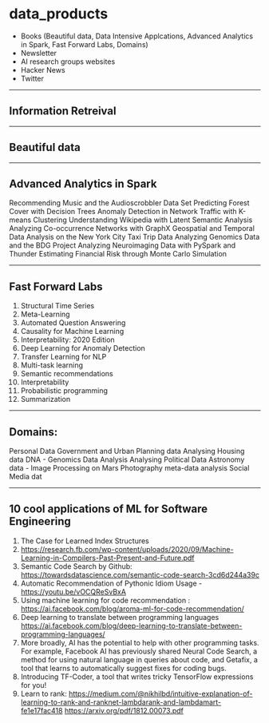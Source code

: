 # data_products


- Books (Beautiful data, Data Intensive Applcations, Advanced Analytics in Spark, Fast Forward Labs, Domains) 
- Newsletter 
- AI research groups websites 
- Hacker News 
- Twitter 




----------------------------------
Information Retreival
----------------------------------




----------------------------------
Beautiful data
----------------------------------



----------------------------------
Advanced Analytics in Spark
----------------------------------


Recommending Music and the Audioscrobbler Data Set
Predicting Forest Cover with Decision Trees
Anomaly Detection in Network Traffic with K-means Clustering
Understanding Wikipedia with Latent Semantic Analysis
Analyzing Co-occurrence Networks with GraphX
Geospatial and Temporal Data Analysis on the New York City Taxi Trip Data
Analyzing Genomics Data and the BDG Project
Analyzing Neuroimaging Data with PySpark and Thunder
Estimating Financial Risk through Monte Carlo Simulation



----------------------------------
Fast Forward Labs
----------------------------------


1. Structural Time Series
2. Meta-Learning
3. Automated Question Answering
4. Causality for Machine Learning
5. Interpretability: 2020 Edition
6. Deep Learning for Anomaly Detection
7. Transfer Learning for NLP
8. Multi-task learning
9. Semantic recommendations
10. Interpretability
11. Probabilistic programming
12. Summarization


----------------------------------
Domains: 
----------------------------------

Personal Data 
Government and Urban Planning data 
Analysing Housing data 
DNA - Genomics Data Analysis 
Analysing Political Data 
Astronomy data - Image Processing on Mars 
Photography meta-data analysis 
Social Media dat


---------------------------------------
10 cool applications of ML for Software Engineering 
---------------------------------------

1. The Case for Learned Index Structures 
2. https://research.fb.com/wp-content/uploads/2020/09/Machine-Learning-in-Compilers-Past-Present-and-Future.pdf
3. Semantic Code Search by Github: https://towardsdatascience.com/semantic-code-search-3cd6d244a39c
4. Automatic Recommendation of Pythonic Idiom Usage - https://youtu.be/vOCQReSvBxA
5. Using machine learning for code recommendation : https://ai.facebook.com/blog/aroma-ml-for-code-recommendation/
6. Deep learning to translate between programming languages https://ai.facebook.com/blog/deep-learning-to-translate-between-programming-languages/
7. More broadly, AI has the potential to help with other programming tasks. 
For example, Facebook AI has previously shared Neural Code Search, a method for using natural language in queries about code, and Getafix, 
a tool that learns to automatically suggest fixes for coding bugs. 
8. Introducing TF-Coder, a tool that writes tricky TensorFlow expressions for you!
9. Learn to rank: https://medium.com/@nikhilbd/intuitive-explanation-of-learning-to-rank-and-ranknet-lambdarank-and-lambdamart-fe1e17fac418
https://arxiv.org/pdf/1812.00073.pdf

